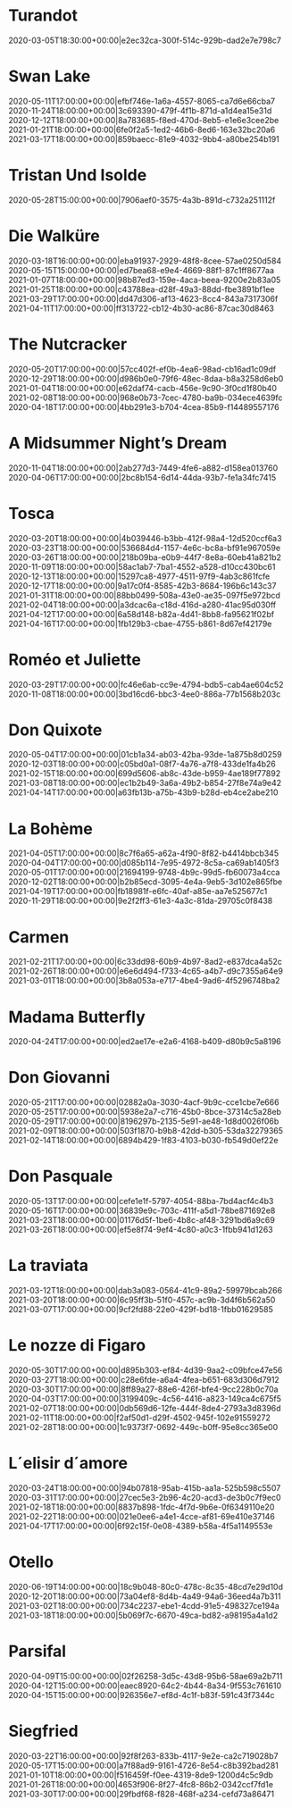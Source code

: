 # Turandot
2020-03-05T18:30:00+00:00|e2ec32ca-300f-514c-929b-dad2e7e798c7

# Swan Lake
2020-05-11T17:00:00+00:00|efbf746e-1a6a-4557-8065-ca7d6e66cba7
2020-11-24T18:00:00+00:00|3c693390-479f-4f1b-871d-a1d4ea15e31d
2020-12-12T18:00:00+00:00|8a783685-f8ed-470d-8eb5-e1e6e3cee2be
2021-01-21T18:00:00+00:00|6fe0f2a5-1ed2-46b6-8ed6-163e32bc20a6
2021-03-17T18:00:00+00:00|859baecc-81e9-4032-9bb4-a80be254b191

# Tristan Und Isolde
2020-05-28T15:00:00+00:00|7906aef0-3575-4a3b-891d-c732a251112f

# Die Walküre
2020-03-18T16:00:00+00:00|eba91937-2929-48f8-8cee-57ae0250d584
2020-05-15T15:00:00+00:00|ed7bea68-e9e4-4669-88f1-87c1ff8677aa
2021-01-07T18:00:00+00:00|98b87ed3-159e-4aca-beea-9200e2b83a05
2021-01-25T18:00:00+00:00|c43788ea-d28f-49a3-88dd-fbe3891bf1ee
2021-03-29T17:00:00+00:00|dd47d306-af13-4623-8cc4-843a7317306f
2021-04-11T17:00:00+00:00|ff313722-cb12-4b30-ac86-87cac30d8463

# The Nutcracker
2020-05-20T17:00:00+00:00|57cc402f-ef0b-4ea6-98ad-cb16ad1c09df
2020-12-29T18:00:00+00:00|d986b0e0-79f6-48ec-8daa-b8a3258d6eb0
2021-01-04T18:00:00+00:00|e62daf74-cacb-456e-9c90-3f0cd1f80b40
2021-02-08T18:00:00+00:00|968e0b73-7cec-4780-ba9b-034ece4639fc
2020-04-18T17:00:00+00:00|4bb291e3-b704-4cea-85b9-f14489557176

# A Midsummer Night’s Dream
2020-11-04T18:00:00+00:00|2ab277d3-7449-4fe6-a882-d158ea013760
2020-04-06T17:00:00+00:00|2bc8b154-6d14-44da-93b7-fe1a34fc7415

# Tosca
2020-03-20T18:00:00+00:00|4b039446-b3bb-412f-98a4-12d520ccf6a3
2020-03-23T18:00:00+00:00|536684d4-1157-4e6c-bc8a-bf91e967059e
2020-03-26T18:00:00+00:00|218b09ba-e0b9-44f7-8e8a-60eb41a821b2
2020-11-09T18:00:00+00:00|58ac1ab7-7ba1-4552-a528-d10cc430bc61
2020-12-13T18:00:00+00:00|15297ca8-4977-4511-97f9-4ab3c861fcfe
2020-12-17T18:00:00+00:00|9a17c0f4-8585-42b3-8684-196b6c143c37
2021-01-31T18:00:00+00:00|88bb0499-508a-43e0-ae35-097f5e972bcd
2021-02-04T18:00:00+00:00|a3dcac6a-c18d-416d-a280-41ac95d030ff
2021-04-12T17:00:00+00:00|6a58d148-b82a-4d41-8bb8-fa95621f02bf
2021-04-16T17:00:00+00:00|1fb129b3-cbae-4755-b861-8d67ef42179e

# Roméo et Juliette
2020-03-29T17:00:00+00:00|fc46e6ab-cc9e-4794-bdb5-cab4ae604c52
2020-11-08T18:00:00+00:00|3bd16cd6-bbc3-4ee0-886a-77b1568b203c

# Don Quixote
2020-05-04T17:00:00+00:00|01cb1a34-ab03-42ba-93de-1a875b8d0259
2020-12-03T18:00:00+00:00|c05bd0a1-08f7-4a76-a7f8-433de1fa4b26
2021-02-15T18:00:00+00:00|699d5606-ab8c-43de-b959-4ae189f77892
2021-03-08T18:00:00+00:00|ec1b2b49-3a6a-49b2-b854-27f8e74a9e42
2021-04-14T17:00:00+00:00|a63fb13b-a75b-43b9-b28d-eb4ce2abe210

# La Bohème
2021-04-05T17:00:00+00:00|8c7f6a65-a62a-4f90-8f82-b4414bbcb345
2020-04-04T17:00:00+00:00|d085b114-7e95-4972-8c5a-ca69ab1405f3
2020-05-01T17:00:00+00:00|21694199-9748-4b9c-99d5-fb60073a4cca
2020-12-02T18:00:00+00:00|b2b85ecd-3095-4e4a-9eb5-3d102e865fbe
2021-04-19T17:00:00+00:00|fb18981f-e6fc-40af-a85e-aa7e525677c1
2020-11-29T18:00:00+00:00|9e2f2ff3-61e3-4a3c-81da-29705c0f8438

# Carmen
2021-02-21T17:00:00+00:00|6c33dd98-60b9-4b97-8ad2-e837dca4a52c
2021-02-26T18:00:00+00:00|e6e6d494-f733-4c65-a4b7-d9c7355a64e9
2021-03-01T18:00:00+00:00|3b8a053a-e717-4be4-9ad6-4f5296748ba2

# Madama Butterfly
2020-04-24T17:00:00+00:00|ed2ae17e-e2a6-4168-b409-d80b9c5a8196

# Don Giovanni
2020-05-21T17:00:00+00:00|02882a0a-3030-4acf-9b9c-cce1cbe7e666
2020-05-25T17:00:00+00:00|5938e2a7-c716-45b0-8bce-37314c5a28eb
2020-05-29T17:00:00+00:00|8196297b-2135-5e91-ae48-1d8d0026f06b
2021-02-09T18:00:00+00:00|503f1870-b9b8-42dd-b305-53da32279365
2021-02-14T18:00:00+00:00|6894b429-1f83-4103-b030-fb549d0ef22e

# Don Pasquale
2020-05-13T17:00:00+00:00|cefe1e1f-5797-4054-88ba-7bd4acf4c4b3
2020-05-16T17:00:00+00:00|36839e9c-703c-411f-a5d1-78be871692e8
2021-03-23T18:00:00+00:00|01176d5f-1be6-4b8c-af48-3291bd6a9c69
2021-03-26T18:00:00+00:00|ef5e8f74-9ef4-4c80-a0c3-1fbb941d1263

# La traviata
2021-03-12T18:00:00+00:00|dab3a083-0564-41c9-89a2-59979bcab266
2021-03-20T18:00:00+00:00|6c95ff3b-51f0-457c-ac9b-3d4f6b562a50
2021-03-07T17:00:00+00:00|9cf2fd88-22e0-429f-bd18-1fbb01629585

# Le nozze di Figaro
2020-05-30T17:00:00+00:00|d895b303-ef84-4d39-9aa2-c09bfce47e56
2020-03-27T18:00:00+00:00|c28e6fde-a6a4-4fea-b651-683d306d7912
2020-03-30T17:00:00+00:00|8ff89a27-88e6-426f-bfe4-9cc228b0c70a
2020-04-03T17:00:00+00:00|3199409c-4c56-4416-a823-149ca4c675f5
2021-02-07T18:00:00+00:00|0db569d6-12fe-444f-8de4-2793a3d8396d
2021-02-11T18:00:00+00:00|f2af50d1-d29f-4502-945f-102e91559272
2021-02-28T18:00:00+00:00|1c9373f7-0692-449c-b0ff-95e8cc365e00

# L´elisir d´amore
2020-03-24T18:00:00+00:00|94b07818-95ab-415b-aa1a-525b598c5507
2020-03-31T17:00:00+00:00|27cec5e3-2b96-4c20-acd3-de3b0c7f9ec0
2021-02-18T18:00:00+00:00|8837b898-1fdc-4f7d-9b6e-0f6349110e20
2021-02-22T18:00:00+00:00|021e0ee6-a4e1-4cce-af81-69e410e37146
2021-04-17T17:00:00+00:00|6f92c15f-0e08-4389-b58a-4f5a1149553e

# Otello
2020-06-19T14:00:00+00:00|18c9b048-80c0-478c-8c35-48cd7e29d10d
2020-12-20T18:00:00+00:00|73a04ef8-8d4b-4a49-94a6-36eed4a7b311
2021-03-02T18:00:00+00:00|734c2237-ebe1-4cdd-91e5-498327ce194a
2021-03-18T18:00:00+00:00|5b069f7c-6670-49ca-bd82-a98195a4a1d2

# Parsifal
2020-04-09T15:00:00+00:00|02f26258-3d5c-43d8-95b6-58ae69a2b711
2020-04-12T15:00:00+00:00|eaec8920-64c2-4b44-8a34-9f553c761610
2020-04-15T15:00:00+00:00|926356e7-ef8d-4c1f-b83f-591c43f7344c

# Siegfried
2020-03-22T16:00:00+00:00|92f8f263-833b-4117-9e2e-ca2c719028b7
2020-05-17T15:00:00+00:00|a7f88ad9-9161-4726-8e54-c8b392bad281
2021-01-10T18:00:00+00:00|f516459f-f0ee-4319-8de9-1200d4c5c9db
2021-01-26T18:00:00+00:00|4653f906-8f27-4fc8-86b2-0342ccf7fd1e
2021-03-30T17:00:00+00:00|29fbdf68-f828-468f-a234-cefd73a86471
